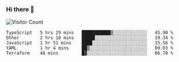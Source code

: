 ### Hi there 👋

![Visitor Count](https://profile-counter.glitch.me/andepzai/count.svg)

<!--START_SECTION:waka-->
```text
TypeScript   5 hrs 29 mins   ███████████▒░░░░░░░░░░░░░   45.90 % 
Other        2 hrs 18 mins   █████░░░░░░░░░░░░░░░░░░░░   19.34 % 
JavaScript   1 hr 51 mins    ████░░░░░░░░░░░░░░░░░░░░░   15.56 % 
YAML         1 hr 4 mins     ██▒░░░░░░░░░░░░░░░░░░░░░░   09.03 % 
Terraform    48 mins         █▓░░░░░░░░░░░░░░░░░░░░░░░   06.70 % 
```
<!--END_SECTION:waka-->